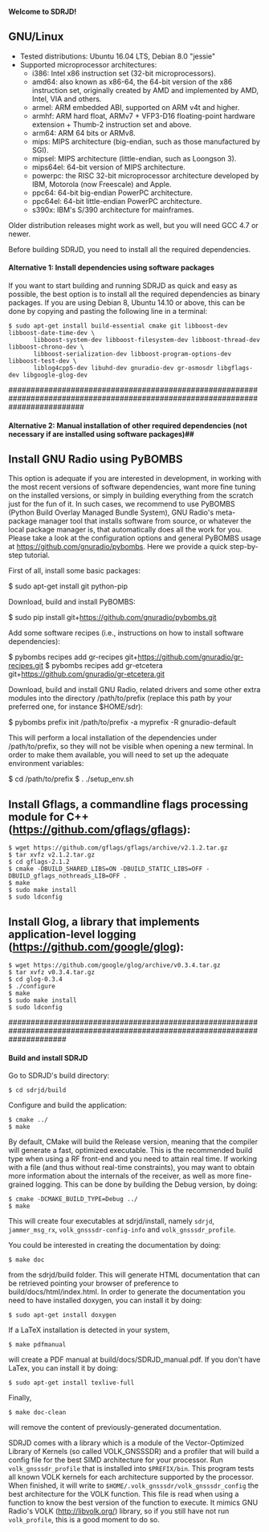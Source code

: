 **Welcome to SDRJD!**

GNU/Linux 
----------

 * Tested distributions: Ubuntu 16.04 LTS, Debian 8.0 "jessie"
 * Supported microprocessor architectures: 
   * i386: Intel x86 instruction set (32-bit microprocessors). 
   * amd64: also known as x86-64, the 64-bit version of the x86 instruction set, originally created by AMD and implemented by AMD, Intel, VIA and others.
   * armel: ARM embedded ABI, supported on ARM v4t and higher.
   * armhf: ARM hard float, ARMv7 + VFP3-D16 floating-point hardware extension + Thumb-2 instruction set and above. 
   * arm64: ARM 64 bits or ARMv8.
   * mips: MIPS architecture (big-endian, such as those manufactured by SGI).
   * mipsel: MIPS architecture (little-endian, such as Loongson 3).
   * mips64el: 64-bit version of MIPS architecture.
   * powerpc: the RISC 32-bit microprocessor architecture developed by IBM, Motorola (now Freescale) and Apple.
   * ppc64: 64-bit big-endian PowerPC architecture.
   * ppc64el: 64-bit little-endian PowerPC architecture.
   * s390x: IBM's S/390 architecture for mainframes.

Older distribution releases might work as well, but you will need GCC 4.7 or newer.

Before building SDRJD, you need to install all the required dependencies.

#### Alternative 1: Install dependencies using software packages ###############################################################

If you want to start building and running SDRJD as quick and easy as possible, the best option is to install all the required dependencies as binary packages. If you are using Debian 8, Ubuntu 14.10 or above, this can be done by copying and pasting the following line in a terminal:

~~~~~~ 
$ sudo apt-get install build-essential cmake git libboost-dev libboost-date-time-dev \
       libboost-system-dev libboost-filesystem-dev libboost-thread-dev libboost-chrono-dev \
       libboost-serialization-dev libboost-program-options-dev libboost-test-dev \
       liblog4cpp5-dev libuhd-dev gnuradio-dev gr-osmosdr libgflags-dev libgoogle-glog-dev
~~~~~~

#################################################################################################################################

#### Alternative 2: Manual installation of other required dependencies (not necessary if are installed using software packages)##

## Install GNU Radio using PyBOMBS

This option is adequate if you are interested in development, in working with the most recent versions of software dependencies, want more fine tuning on the installed versions, or simply in building everything from the scratch just for the fun of it. In such cases, we recommend to use PyBOMBS (Python Build Overlay Managed Bundle System), GNU Radio's meta-package manager tool that installs software from source, or whatever the local package manager is, that automatically does all the work for you. Please take a look at the configuration options and general PyBOMBS usage at https://github.com/gnuradio/pybombs. Here we provide a quick step-by-step tutorial.

First of all, install some basic packages:

$ sudo apt-get install git python-pip

Download, build and install PyBOMBS:

$ sudo pip install git+https://github.com/gnuradio/pybombs.git

Add some software recipes (i.e., instructions on how to install software dependencies):

$ pybombs recipes add gr-recipes git+https://github.com/gnuradio/gr-recipes.git
$ pybombs recipes add gr-etcetera git+https://github.com/gnuradio/gr-etcetera.git

Download, build and install GNU Radio, related drivers and some other extra modules into the directory /path/to/prefix (replace this path by your preferred one, for instance $HOME/sdr):

$ pybombs prefix init /path/to/prefix -a myprefix -R gnuradio-default

This will perform a local installation of the dependencies under /path/to/prefix, so they will not be visible when opening a new terminal. In order to make them available, you will need to set up the adequate environment variables:

$ cd /path/to/prefix
$ . ./setup_env.sh


## Install Gflags, a commandline flags processing module for C++ (https://github.com/gflags/gflags):

~~~~~~ 
$ wget https://github.com/gflags/gflags/archive/v2.1.2.tar.gz
$ tar xvfz v2.1.2.tar.gz
$ cd gflags-2.1.2
$ cmake -DBUILD_SHARED_LIBS=ON -DBUILD_STATIC_LIBS=OFF -DBUILD_gflags_nothreads_LIB=OFF .
$ make
$ sudo make install
$ sudo ldconfig
~~~~~~ 

   

## Install Glog, a library that implements application-level logging (https://github.com/google/glog):

~~~~~~ 
$ wget https://github.com/google/glog/archive/v0.3.4.tar.gz 
$ tar xvfz v0.3.4.tar.gz 
$ cd glog-0.3.4
$ ./configure
$ make
$ sudo make install
$ sudo ldconfig
~~~~~~ 

#############################################################################################################################

#### Build and install SDRJD ################################################################################################

Go to SDRJD's build directory:

~~~~~~ 
$ cd sdrjd/build
~~~~~~ 

Configure and build the application:

~~~~~~ 
$ cmake ../
$ make
~~~~~~ 

By default, CMake will build the Release version, meaning that the compiler will generate a fast, optimized executable. This is the recommended build type when using a RF front-end and you need to attain real time. If working with a file (and thus without real-time constraints), you may want to obtain more information about the internals of the receiver, as well as more fine-grained logging. This can be done by building the Debug version, by doing:

~~~~~~ 
$ cmake -DCMAKE_BUILD_TYPE=Debug ../
$ make
~~~~~~ 

This will create four executables at sdrjd/install, namely ```sdrjd```, ```jammer_msg_rx```, ```volk_gnsssdr-config-info``` and ```volk_gnsssdr_profile```. 

You could be interested in creating the documentation by doing:

~~~~~~ 
$ make doc
~~~~~~ 

from the sdrjd/build folder. This will generate HTML documentation that can be retrieved pointing your browser of preference to build/docs/html/index.html. In order to generate the documentation you need to have installed doxygen, you can install it by doing:

~~~~~~ 
$ sudo apt-get install doxygen
~~~~~~ 

If a LaTeX installation is detected in your system,

~~~~~~ 
$ make pdfmanual
~~~~~~ 

will create a PDF manual at build/docs/SDRJD_manual.pdf. If you don't have LaTex, you can install it by doing:

~~~~~~ 
$ sudo apt-get install texlive-full
~~~~~~ 

Finally,

~~~~~~ 
$ make doc-clean
~~~~~~ 

will remove the content of previously-generated documentation.

SDRJD comes with a library which is a module of the Vector-Optimized Library of Kernels (so called VOLK_GNSSSDR) and a profiler that will build a config file for the best SIMD architecture for your processor. Run ```volk_gnsssdr_profile``` that is installed into ```$PREFIX/bin```. This program tests all known VOLK kernels for each architecture supported by the processor. When finished, it will write to ```$HOME/.volk_gnsssdr/volk_gnsssdr_config``` the best architecture for the VOLK function. This file is read when using a function to know the best version of the function to execute. It mimics GNU Radio's VOLK (http://libvolk.org/) library, so if you still have not run ```volk_profile```, this is a good moment to do so. 

